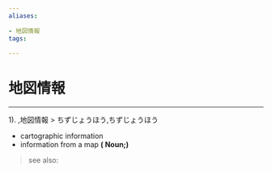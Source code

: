 ```yaml
---
aliases:
    
- 地図情報
tags:
    
---
```


# 地図情報
---
1).
,地図情報 > ちずじょうほう,ちずじょうほう

- cartographic information
- information from a map
**( Noun;)**
> see also: 
            